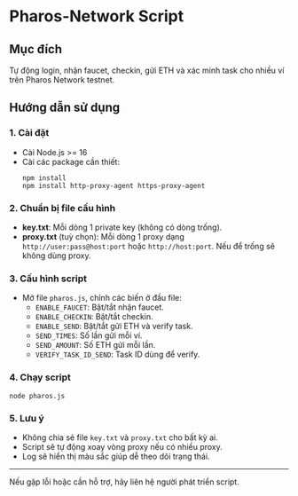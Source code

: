# Pharos-Network Script

## Mục đích
Tự động login, nhận faucet, checkin, gửi ETH và xác minh task cho nhiều ví trên Pharos Network testnet.

## Hướng dẫn sử dụng 

### 1. Cài đặt
- Cài Node.js >= 16
- Cài các package cần thiết:
  ```
  npm install
  npm install http-proxy-agent https-proxy-agent
  ```

### 2. Chuẩn bị file cấu hình
- **key.txt**: Mỗi dòng 1 private key (không có dòng trống).
- **proxy.txt** (tuỳ chọn): Mỗi dòng 1 proxy dạng `http://user:pass@host:port` hoặc `http://host:port`. Nếu để trống sẽ không dùng proxy.

### 3. Cấu hình script
- Mở file `pharos.js`, chỉnh các biến ở đầu file:
  - `ENABLE_FAUCET`: Bật/tắt nhận faucet.
  - `ENABLE_CHECKIN`: Bật/tắt checkin.
  - `ENABLE_SEND`: Bật/tắt gửi ETH và verify task.
  - `SEND_TIMES`: Số lần gửi mỗi ví.
  - `SEND_AMOUNT`: Số ETH gửi mỗi lần.
  - `VERIFY_TASK_ID_SEND`: Task ID dùng để verify.

### 4. Chạy script
```
node pharos.js
```

### 5. Lưu ý
- Không chia sẻ file `key.txt` và `proxy.txt` cho bất kỳ ai.
- Script sẽ tự động xoay vòng proxy nếu có nhiều proxy.
- Log sẽ hiển thị màu sắc giúp dễ theo dõi trạng thái.

---

Nếu gặp lỗi hoặc cần hỗ trợ, hãy liên hệ người phát triển script. 

